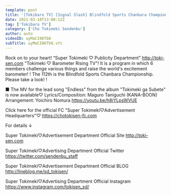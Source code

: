 ```yaml
---
template: post
title: '[Tokibaro TV] [Signal Slash] Blindfold Sports Chanbara Championship epi 112'
date: 2021-03-10T13:00:12Z
tag: ['Tokibaro TV']
category: ['Cho Tokimeki Sendenbu']
author: auto 
videoID: uyMaCI06Tb8
subTitle: uyMaCI06Tb8.vtt
---
```

Rock on to your heart! “Super Tokimeki ♡ Publicity Department” http://toki-sen.com
"Tokimeki ♡ Barometer Rising TV"!
It is a program in which 6 members challenge various things and raise the world's excitement barometer! !
The 112th is the Blindfold Sports Chanbara Championship. Please take a look! !

■ The MV for the lead song "Endless" from the album "Tokimeki ga Subete" is now available♡
Lyrics/Composition: Maguro Taniguchi (KANA-BOON)
Arrangement: Yoichiro Nomura
https://youtu.be/h8iYLpsWVUE​

Click here for the official FC "Super Tokimeki♡Advertisement Headquarters"♡
https://chotokisen-fc.com

For details ↓

Super Tokimeki♡Advertisement Department Official Site
http://toki-sen.com

Super Tokimeki♡Advertising Department Official Twitter
https://twitter.com/sendenbu_staff

Super Tokimeki♡Advertisement Department Official BLOG
http://lineblog.me/sd_tokisen/

Super Tokimeki♡Advertising Department Official Instagram
https://www.instagram.com/tokisen_sd/